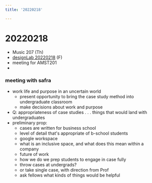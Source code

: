 ```yaml
---
title: '20220218'

---
```


# 20220218


* Music 207 (Th)
* [designLab 20220218](/3IfMsS6KSLyuvWwqI9I2MQ) (F)
* meeting for AMST201
* 


### meeting with safra
* work life and purpose in an uncertain world
    * present opportunity to bring the case study method into undergraduate classroom
    * make decisions about work and purpose
* Q: appropriateness of case studies . . . things that would land with undergraduates
* preliminary prop:
    * cases are written for business school
    * level of detail that's appropriate of b-school students
    * google workspace
    * what is an inclusive space, and what does this mean within a company
    * future of work
    * how we do we prep students to engage in case fully
    * throw cases at undergrads?
    * or take single case, with direction from Prof
    * ask fellows what kinds of things would be helpful